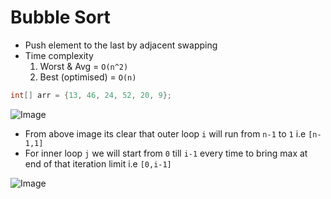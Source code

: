 # Bubble Sort

- Push element to the last by adjacent swapping
- Time complexity
  1. Worst & Avg = `O(n^2)`
  2. Best (optimised) = `O(n)`

```java
int[] arr = {13, 46, 24, 52, 20, 9};
```

![Image](https://github.com/ssm0801/DSA-using-Java/blob/master/Sorting/Bubble_Sort/images/loop.png)

- From above image its clear that outer loop `i` will run from `n-1` to `1` i.e `[n-1,1]`
- For inner loop `j` we will start from `0` till `i-1` every time to bring max at end of that iteration limit i.e `[0,i-1]`

![Image](https://github.com/ssm0801/DSA-using-Java/blob/master/Sorting/Bubble_Sort/images/bubble.jpg)
